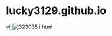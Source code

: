 
# lucky3129.github.io
vijj![323035](https://user-images.githubusercontent.com/82885977/115406996-4abd3b00-a1b5-11eb-8dd8-8464afeb0989.jpg)
i.html
